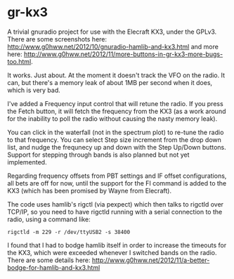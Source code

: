 gr-kx3
======

A trivial gnuradio project for use with the Elecraft KX3, under the GPLv3. There
are some screenshots here: http://www.g0hww.net/2012/10/gnuradio-hamlib-and-kx3.html 
and more here: http://www.g0hww.net/2012/11/more-buttons-in-gr-kx3-more-bugs-too.html.

It works.  Just about.  At the moment it doesn't track the VFO on the radio.  It
can, but there's a memory leak of about 1MB per second when it does, which is
very bad.

I've added a Frequency input control that will retune the radio.  If you press the 
Fetch button, it will fetch the frequency from the KX3 (as a work
around for the inability to poll the radio without causing the nasty
memory leak).

You can click in the waterfall (not in the spectrum plot) to re-tune the radio 
to that frequency.  You can select Step size increment from the drop down
list, and nudge the frequnecy up and down with the Step Up/Down buttons.
Support for stepping through bands is also planned but not yet implemented.

Regarding frequency offsets from PBT settings and IF offset configurations, all
bets are off for now, until the support for the FI command is added to the
KX3 (which has been promised by Wayne from Elecraft).

The code uses hamlib's rigctl (via pexpect) which then talks to rigctld over
TCP/IP, so you need to have rigctld running with a serial connection to the
radio, using a command like:

	rigctld -m 229 -r /dev/ttyUSB2 -s 38400

I found that I had to bodge hamlib itself in order to increase the timeouts for
the KX3, which were exceeded whenever I switched bands on the radio.  There are
some details here: 
http://www.g0hww.net/2012/11/a-better-bodge-for-hamlib-and-kx3.html

